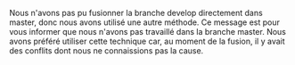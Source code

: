 Nous n'avons pas pu fusionner la branche develop directement dans master, donc nous avons utilisé une autre méthode.
Ce message est pour vous informer que nous n'avons pas travaillé dans la branche master.
Nous avons préféré utiliser cette technique car, au moment de la fusion, il y avait des conflits dont nous ne connaissions pas la cause.
